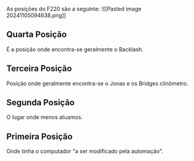 As posições do F220 são a seguinte:
![[Pasted image 20241105094638.png]]
## Quarta Posição
É a posição onde encontra-se geralmente o Backlash.
## Terceira Posição
Posição onde geralmente encontra-se o Jonas e os Bridges clinômetro.
## Segunda Posição
O lugar onde menos atuamos.
## Primeira Posição
Onde tinha o computador "a ser modificado pela automação".